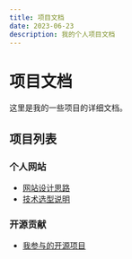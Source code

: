 ```yaml
---
title: 项目文档
date: 2023-06-23
description: 我的个人项目文档
---
```


# 项目文档

这里是我的一些项目的详细文档。

## 项目列表

### 个人网站
- [网站设计思路](/docs/projects/personal-site/)
- [技术选型说明](/docs/projects/tech-stack/)

### 开源贡献
- [我参与的开源项目](/docs/projects/open-source/)
